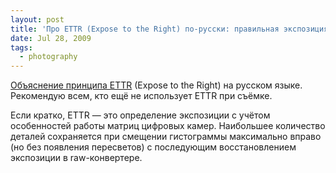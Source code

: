 ```yaml
---
layout: post
title: 'Про ETTR (Expose to the Right) по-русски: правильная экспозиция цифровых фотографий'
date: Jul 28, 2009
tags:
  - photography
---
```


[Объяснение принципа ETTR](http://www.lightroom.ru/photomaster/63-88.html "Экспозиция в цифровой фотографии") (Expose to the Right) на русском языке. Рекомендую всем, кто ещё не использует ETTR при съёмке.

Если кратко, ETTR — это определение экспозиции с учётом особенностей работы матриц цифровых камер. Наибольшее количество деталей сохраняется при смещении гистограммы максимально вправо (но без появления пересветов) с последующим восстановлением экспозиции в raw-конвертере.
